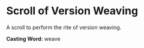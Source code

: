 # Scroll of Version Weaving

A scroll to perform the rite of version weaving.

**Casting Word:** weave

